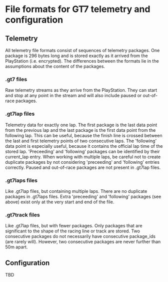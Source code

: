# File formats for GT7 telemetry and configuration

## Telemetry

All telemetry file formats consist of sequences of telemetry packages. One package is 296 bytes long and is stored exactly as it arrived from the PlayStation (i.e. encrypted). The differences between the formats lie in the assumptions about the content of the packages.

### .gt7 files

Raw telemetry streams as they arrive from the PlayStation. They can start and stop at any point in the stream and will also include paused or out-of-race packages.

### .gt7lap files

Telemetry data for exactly one lap. The first package is the last data point from the previous lap and the last package is the first data point from the following lap. This can be useful, because the finish line is crossed between the last and first telemetry points of two consecutive laps. The 'following' data point is especially useful, because it contains the official lap time of the stored lap. 'Preceeding' and 'following' packages can be identified by their current_lap entry. When working with multiple laps, be careful not to create duplicate packages by not considering 'preceeding' and 'following' entries correctly. Paused and out-of-race packages are not present in .gt7lap files. 

### .gt7laps files

Like .gt7lap files, but containing multiple laps. There are no duplicate packages in .gt7laps files. Extra 'preceeding' and 'following' packages (see above) exist only at the very start and end of the file.

### .gt7track files

Like .gt7lap files, but with fewer packages. Only packages that are significant to the shape of the racing line or track are stored. Two consecutive packages do not necessarily have consecutive package_ids (are rarely will). However, two consecutive packages are never further than 50m apart.

## Configuration

TBD
